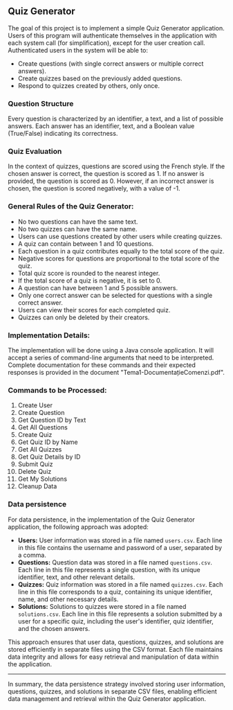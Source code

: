 ## Quiz Generator

The goal of this project is to implement a simple Quiz Generator application. Users of this program will authenticate themselves in the application with each system call (for simplification), except for the user creation call. Authenticated users in the system will be able to:

- Create questions (with single correct answers or multiple correct answers).
- Create quizzes based on the previously added questions.
- Respond to quizzes created by others, only once.

### Question Structure
Every question is characterized by an identifier, a text, and a list of possible answers. Each answer has an identifier, text, and a Boolean value (True/False) indicating its correctness.

### Quiz Evaluation
In the context of quizzes, questions are scored using the French style. If the chosen answer is correct, the question is scored as 1. If no answer is provided, the question is scored as 0. However, if an incorrect answer is chosen, the question is scored negatively, with a value of -1.

### General Rules of the Quiz Generator:
- No two questions can have the same text.
- No two quizzes can have the same name.
- Users can use questions created by other users while creating quizzes.
- A quiz can contain between 1 and 10 questions.
- Each question in a quiz contributes equally to the total score of the quiz.
- Negative scores for questions are proportional to the total score of the quiz.
- Total quiz score is rounded to the nearest integer.
- If the total score of a quiz is negative, it is set to 0.
- A question can have between 1 and 5 possible answers.
- Only one correct answer can be selected for questions with a single correct answer.
- Users can view their scores for each completed quiz.
- Quizzes can only be deleted by their creators.

### Implementation Details:
The implementation will be done using a Java console application. It will accept a series of command-line arguments that need to be interpreted. Complete documentation for these commands and their expected responses is provided in the document "Tema1-DocumentațieComenzi.pdf".

### Commands to be Processed:
1. Create User
2. Create Question
3. Get Question ID by Text
4. Get All Questions
5. Create Quiz
6. Get Quiz ID by Name
7. Get All Quizzes
8. Get Quiz Details by ID
9. Submit Quiz
10. Delete Quiz
11. Get My Solutions
12. Cleanup Data

### Data persistence
For data persistence, in the implementation of the Quiz Generator application, the following approach was adopted:

- **Users:** User information was stored in a file named `users.csv`. Each line in this file contains the username and password of a user, separated by a comma.
- **Questions:** Question data was stored in a file named `questions.csv`. Each line in this file represents a single question, with its unique identifier, text, and other relevant details.
- **Quizzes:** Quiz information was stored in a file named `quizzes.csv`. Each line in this file corresponds to a quiz, containing its unique identifier, name, and other necessary details.
- **Solutions:** Solutions to quizzes were stored in a file named `solutions.csv`. Each line in this file represents a solution submitted by a user for a specific quiz, including the user's identifier, quiz identifier, and the chosen answers.

This approach ensures that user data, questions, quizzes, and solutions are stored efficiently in separate files using the CSV format. Each file maintains data integrity and allows for easy retrieval and manipulation of data within the application.

---
In summary, the data persistence strategy involved storing user information, questions, quizzes, and solutions in separate CSV files, enabling efficient data management and retrieval within the Quiz Generator application.
